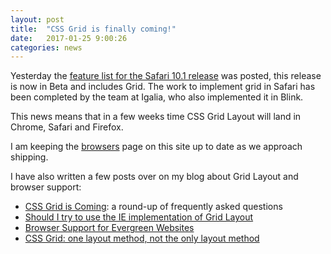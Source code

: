 ```yaml
---
layout: post
title:  "CSS Grid is finally coming!"
date:   2017-01-25 9:00:26
categories: news
---
```


Yesterday the [feature list for the Safari 10.1 release](https://developer.apple.com/library/prerelease/content/releasenotes/General/WhatsNewInSafari/Articles/Safari_10_1.html) was posted, this release is now in Beta and includes Grid. The work to implement grid in Safari has been completed by the team at Igalia, who also implemented it in Blink.

This news means that in a few weeks time CSS Grid Layout will land in Chrome, Safari and Firefox. 

I am keeping the [browsers](/browsers) page on this site up to date as we approach shipping. 

I have also written a few posts over on my blog about Grid Layout and browser support:

- [CSS Grid is Coming](https://rachelandrew.co.uk/archives/2017/01/03/css-grid-is-coming/): a round-up of frequently asked questions
- [Should I try to use the IE implementation of Grid Layout](https://rachelandrew.co.uk/archives/2016/11/26/should-i-try-to-use-the-ie-implementation-of-css-grid-layout/)
- [Browser Support for Evergreen Websites](https://rachelandrew.co.uk/archives/2017/01/12/browser-support-for-evergreen-websites/)
- [CSS Grid: one layout method, not the only layout method](https://rachelandrew.co.uk/archives/2017/01/18/css-grid-one-layout-method-not-the-only-layout-method/)

